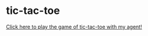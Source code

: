 # tic-tac-toe

[Click here to play the game of tic-tac-toe with my agent!](https://teyuanliu.github.io/tic-tac-toe/)
